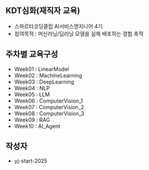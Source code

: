 ## KDT심화(재직자 교육)
- 스파르타코딩클럽 AI서비스엔지니어 4기
- 참여목적 : 머신러닝/딥러닝 모델을 실제 배포하는 경험 축적

## 주차별 교육구성
- Week01 : LinearModel
- Week02 : MachineLearning
- Week03 : DeepLearning
- Week04 : NLP
- Week05 : LLM
- Week06 : ComputerVision_1
- Week07 : ComputerVision_2
- Week08 : ComputerVision_3
- Week09 : RAG
- Week10 : AI_Agent
 
## 작성자
- yj-start-2025

